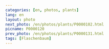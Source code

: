 ```yaml
---
categories: [en, photos, plants]
lang: en
layout: photo
next_photo: /en/photos/plants/P0000102.html
picname: P0000120
prev_photo: /en/photos/plants/P0000131.html
tags: [Flaschenbaum]
---
```

